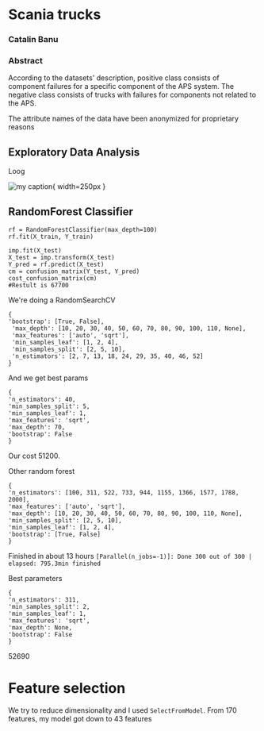# Scania trucks
### Catalin Banu



### Abstract

According to the  datasets' description,  positive class consists of component failures for a specific component of the APS system. The negative class consists of trucks with failures for components not related to the APS.

The attribute names of the data have been anonymized for proprietary reasons




## Exploratory Data Analysis

Loog

![my caption](./images/unbalanced.jpg){ width=250px }



## RandomForest Classifier




```
rf = RandomForestClassifier(max_depth=100)
rf.fit(X_train, Y_train)

imp.fit(X_test)
X_test = imp.transform(X_test)
Y_pred = rf.predict(X_test)
cm = confusion_matrix(Y_test, Y_pred)
cost_confusion_matrix(cm)
#Restult is 67700

```


We're doing a RandomSearchCV

```
{
'bootstrap': [True, False],
 'max_depth': [10, 20, 30, 40, 50, 60, 70, 80, 90, 100, 110, None],
 'max_features': ['auto', 'sqrt'],
 'min_samples_leaf': [1, 2, 4],
 'min_samples_split': [2, 5, 10],
 'n_estimators': [2, 7, 13, 18, 24, 29, 35, 40, 46, 52]
}
```

And we get best params

```
{
'n_estimators': 40, 
'min_samples_split': 5, 
'min_samples_leaf': 1, 
'max_features': 'sqrt', 
'max_depth': 70, 
'bootstrap': False
}

```



Our cost 51200.


Other random forest
```
{
'n_estimators': [100, 311, 522, 733, 944, 1155, 1366, 1577, 1788, 2000],
'max_features': ['auto', 'sqrt'], 
'max_depth': [10, 20, 30, 40, 50, 60, 70, 80, 90, 100, 110, None],
'min_samples_split': [2, 5, 10], 
'min_samples_leaf': [1, 2, 4], 
'bootstrap': [True, False]
}

```
Finished in about 13 hours
```[Parallel(n_jobs=-1)]: Done 300 out of 300 | elapsed: 795.3min finished```


Best parameters
```
{
'n_estimators': 311, 
'min_samples_split': 2, 
'min_samples_leaf': 1, 
'max_features': 'sqrt', 
'max_depth': None, 
'bootstrap': False
}
```
 
52690

# Feature selection

We try to reduce dimensionality and I used  `SelectFromModel`.  From 170 features, my model got down to 43 features  

